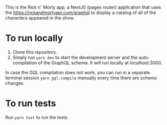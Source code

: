 This is the Rick n' Morty app, a NextJS (pages router) application that uses the https://rickandmortyapi.com/graphql to display a catalog of all of the characters appeared in the show.

# To run locally

1. Clone this repository.
2. Simply run `yarn dev` to start the development server and the auto-compilation of the GraphQL schema. It will run locally at localhost:3000.

In case the GQL compilation does not work, you can run in a separate terminal session `yarn gql:compile` manually every time there are schema changes.

# To run tests

Run `yarn test` to run the tests.
